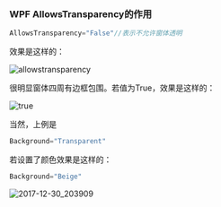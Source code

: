 ### WPF AllowsTransparency的作用

```c#
AllowsTransparency="False"//表示不允许窗体透明
```

效果是这样的：

![allowstransparency](C:\Users\Administrator\Desktop\MyBlogs-ING\WPF\images\allowstransparency.png)

很明显窗体四周有边框包围。若值为True，效果是这样的：

![true](C:\Users\Administrator\Desktop\MyBlogs-ING\WPF\images\true.png)



当然，上例是

```c#
Background="Transparent"
```

若设置了颜色效果是这样的：

```c#
Background="Beige"
```

![2017-12-30_203909](C:\Users\Administrator\Desktop\MyBlogs-ING\WPF\images\BackgroundTransparent.png)